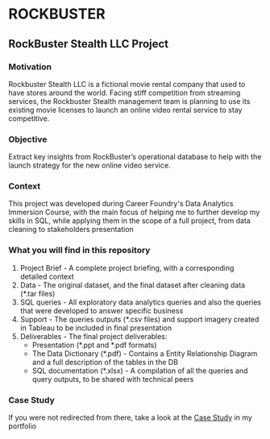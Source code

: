 # ROCKBUSTER
<h2>RockBuster Stealth LLC Project</h2>

<h3>Motivation</h3>
Rockbuster Stealth LLC is a fictional movie rental company that used to have stores around the world. Facing stiff competition from streaming services, the Rockbuster Stealth management team is planning to use its existing movie licenses to launch an online video rental service to stay competitive.

<h3>Objective</h3>
Extract key insights from RockBuster’s operational database to help with the launch strategy for the new online video service.

<h3>Context</h3>
This project was developed during Career Foundry's Data Analytics Immersion Course, with the main focus of helping me to further develop my skills in SQL, while applying them in the scope of a full project, from data cleaning to stakeholders presentation 

<h3>What you will find in this repository</h3>
<ol>
  <li>Project Brief - A complete project briefing, with a corresponding detailed context</li> 
  <li>Data - The original dataset, and the final dataset after cleaning data (*.tar files)</li>
  <li>SQL queries - All exploratory data analytics queries and also the queries that were developed to answer specific business</li>
  <li>Support - The queries outputs (*.csv files) and support imagery created in Tableau to be included in final presentation</li>
  <li>Deliverables - The final project deliverables:
    <ul>
      <li>Presentation (*.ppt and *.pdf formats)</li>
      <li>The Data Dictionary (*.pdf) - Contains a Entity Relationship Diagram and a full description of the tables in the DB</li>
      <li>SQL documentation (*.xlsx) - A compilation of all the queries and query outputs, to be shared with technical peers</li>
    </ul>
  </li>
</ol>
<h3>Case Study</h3>
If you were not redirected from there, take a look at the <a href="https://nevesfernandes.github.io/rockbuster.html" target="_blank">Case Study</a> in my portfolio
